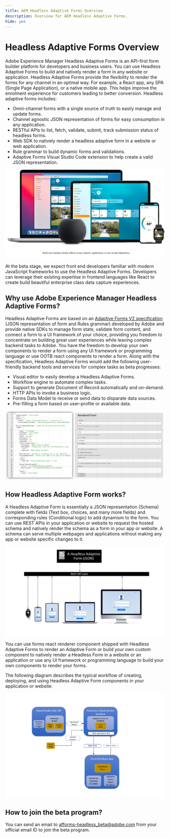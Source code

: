 ```yaml
---
title: AEM Headless Adaptive Forms Overview
description: Overview for AEM Headless Adaptive Forms.
hide: yes
---
```


# Headless Adaptive Forms Overview

Adobe Experience Manager Headless Adaptive Forms is an API-first form builder platform for developers and business users. You can use Headless Adaptive Forms to build and natively render a form in any website or application. <!-- You can also use Headless Adaptive Forms to build custom data capture experiences for voice based or non-visual interactions. --> Headless Adaptive Forms provide the flexibility to render the forms for any channel in an optimal way. For example, a React app, any  SPA (Single Page Application), or a native mobile app. This helps improve the enrolment experience for customers leading to better conversion. Headless adaptive forms includes:

* Omni-channel forms with a single source of truth to easily manage and update forms.
* Channel agnostic JSON representation of forms for easy consumption in any application.
* RESTful APIs to list, fetch, validate, submit, track submission status of headless forms.
* Web SDK to natively render a headless adaptive form in a website or web application.
* Rule grammar to build dynamic forms and validations.
* Adaptive Forms Visual Studio Code extension to help create a valid JSON representation.  

![Build and natively render a form in any website, an application, or non-visual inteactions](/help/assets/headless-forms-for-any-device.jpg)

At the beta stage, we expect front end developers familiar with modern JavaScript frameworks to use the Headless Adaptive Forms. Developers can leverage their existing expertise in frontend languages like React to create build beautiful enterprise class data capture experiences.

## Why use Adobe Experience Manager Headless Adaptive Forms?

Headless Adaptive Forms are based on an [Adaptive Forms V2 specification](/help/assets/Headless-Adaptive-Form-Specification.pdf) (JSON representation of form and Rules grammar) developed by Adobe and provide native SDKs to manage form state, validate form content, and connect a form to a UI framework of your choice, providing you freedom to concentrate on building great user experiences while leaving complex backend tasks to Adobe. You have the freedom to develop your own components to render a form using any UI framework or programming language or use OOTB react components to render a form. Along with the specification, Headless Adaptive Forms would add the following user-friendly backend tools and services for complex tasks as beta progresses:

* Visual editor to easily develop a Headless Adaptive Forms.
* Workflow engine to automate complex tasks.
* Support to generate Document of Record automatically and on-demand.
* HTTP APIs to invoke a business logic.
* Forms Data Model to receive or send data to disparate data sources.
* Pre-filling a form based on user-profile or available data.

![JSON Form Model And Rendition](/help/assets/rendered-headless-form.png)

## How Headless Adaptive Form works?

A Headless Adaptive Form is essentially a JSON representation (Schema) complete with fields (Text box, choices, and many more fields) and corresponding rules (Conditional logic) to add dynamism to the form. You can use REST APIs in your application or website to request the hosted schema and natively render the schema as a form in your app or website. A schema can serve multiple webpages and applications without making any app or website specific changes to it.

![How Headless Adaptive Form works](/help/assets/how-headless-adaprive-forms-work.png)

You can use forms react renderer component shipped with Headless Adaptive Forms to render an Adaptive Form or build your own custom component to natively render a Headless Form in a website or an application or use any UI framework or programming language to build your own components to render your forms.

The following diagram describes the typical workflow of creating, deploying, and using Headless Adaptive Form components in your application or website:

![How Headless Adaptive Form works](/help/assets/artifacts.png)

## How to join the beta program?

You can send an email to afforms-headless_beta@adobe.com from your official email ID to join the beta program.


